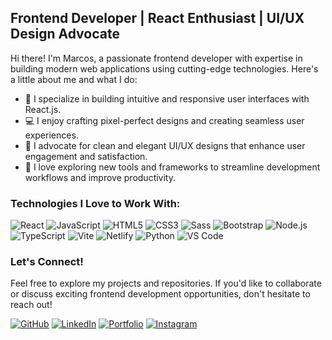## Frontend Developer | React Enthusiast | UI/UX Design Advocate

Hi there! I'm Marcos, a passionate frontend developer with expertise in building modern web applications using cutting-edge technologies. Here's a little about me and what I do:

- 🚀 I specialize in building intuitive and responsive user interfaces with React.js.
- 💻 I enjoy crafting pixel-perfect designs and creating seamless user experiences.
- 🎨 I advocate for clean and elegant UI/UX designs that enhance user engagement and satisfaction.
- 🔧 I love exploring new tools and frameworks to streamline development workflows and improve productivity.

### Technologies I Love to Work With:

![React](https://img.shields.io/badge/-React-61DAFB?style=for-the-badge&logo=react&logoColor=white)
![JavaScript](https://img.shields.io/badge/-JavaScript-F7DF1E?style=for-the-badge&logo=javascript&logoColor=black)
![HTML5](https://img.shields.io/badge/-HTML5-E34F26?style=for-the-badge&logo=html5&logoColor=white)
![CSS3](https://img.shields.io/badge/-CSS3-1572B6?style=for-the-badge&logo=css3&logoColor=white)
![Sass](https://img.shields.io/badge/-Sass-CC6699?style=for-the-badge&logo=sass&logoColor=white)
![Bootstrap](https://img.shields.io/badge/-Bootstrap-7952B3?style=for-the-badge&logo=bootstrap&logoColor=white)
![Node.js](https://img.shields.io/badge/-Node.js-339933?style=for-the-badge&logo=node.js&logoColor=white)
![TypeScript](https://img.shields.io/badge/-TypeScript-3178C6?style=for-the-badge&logo=typescript&logoColor=white)
![Vite](https://img.shields.io/badge/-Vite-646CFF?style=for-the-badge&logo=vite&logoColor=white)
![Netlify](https://img.shields.io/badge/-Netlify-00C7B7?style=for-the-badge&logo=netlify&logoColor=white)
![Python](https://img.shields.io/badge/-Python-3776AB?style=for-the-badge&logo=python&logoColor=white)
![VS Code](https://img.shields.io/badge/-VS%20Code-007ACC?style=for-the-badge&logo=visual-studio-code&logoColor=white)


### Let's Connect!

Feel free to explore my projects and repositories. If you'd like to collaborate or discuss exciting frontend development opportunities, don't hesitate to reach out!

[![GitHub](https://img.shields.io/badge/-GitHub-181717?style=flat-square&logo=github&logoColor=white)](https://github.com/joaomarcosjova)
[![LinkedIn](https://img.shields.io/badge/-LinkedIn-0077B5?style=flat-square&logo=linkedin&logoColor=white)](https://www.linkedin.com/in/joaomarcosjova)
[![Portfolio](https://img.shields.io/badge/-Portfolio-000000?style=flat-square&logo=react&logoColor=61DAFB)](https://yourportfolio.com)
[![Instagram](https://img.shields.io/badge/-Instagram-E4405F?style=flat-square&logo=instagram&logoColor=white)](https://www.instagram.com/j.marcosjova/)
